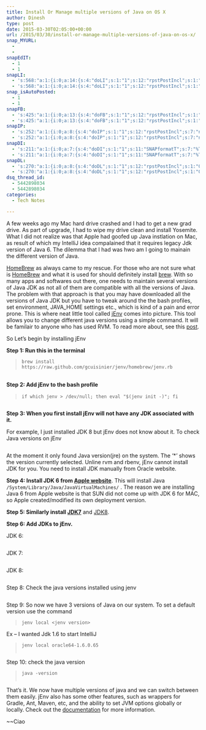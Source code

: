 ```yaml
---
title: Install Or Manage multiple versions of Java on OS X
author: Dinesh
type: post
date: 2015-03-30T02:05:00+00:00
url: /2015/03/30/install-or-manage-multiple-versions-of-java-on-os-x/
snap_MYURL:
  - 
  - 
snapEdIT:
  - 1
  - 1
snapLI:
  - 's:568:"a:1:{i:0;a:14:{s:4:"doLI";s:1:"1";s:12:"rpstPostIncl";s:1:"0";s:10:"AttachPost";s:1:"1";s:10:"SNAPformat";s:41:"New post has been published on %SITENAME%";s:11:"SNAPformatT";s:18:"New Post - %TITLE%";s:9:"isAutoImg";s:1:"A";s:8:"imgToUse";s:0:"";s:9:"isAutoURL";s:1:"A";s:8:"urlToUse";s:0:"";s:11:"isPrePosted";s:1:"1";s:8:"isPosted";s:1:"1";s:4:"pgID";s:19:"5988510981897142272";s:7:"postURL";s:124:"https://www.linkedin.com/updates?discuss=&amp;scope=20656194&amp;stype=M&amp;topic=5988510981897142272&amp;type=U&amp;a=buP9";s:5:"pDate";s:19:"2015-03-31 03:24:39";}}";'
  - 's:568:"a:1:{i:0;a:14:{s:4:"doLI";s:1:"1";s:12:"rpstPostIncl";s:1:"0";s:10:"AttachPost";s:1:"1";s:10:"SNAPformat";s:41:"New post has been published on %SITENAME%";s:11:"SNAPformatT";s:18:"New Post - %TITLE%";s:9:"isAutoImg";s:1:"A";s:8:"imgToUse";s:0:"";s:9:"isAutoURL";s:1:"A";s:8:"urlToUse";s:0:"";s:11:"isPrePosted";s:1:"1";s:8:"isPosted";s:1:"1";s:4:"pgID";s:19:"5988510981897142272";s:7:"postURL";s:124:"https://www.linkedin.com/updates?discuss=&amp;scope=20656194&amp;stype=M&amp;topic=5988510981897142272&amp;type=U&amp;a=buP9";s:5:"pDate";s:19:"2015-03-31 03:24:39";}}";'
snap_isAutoPosted:
  - 1
  - 1
snapFB:
  - 's:425:"a:1:{i:0;a:13:{s:4:"doFB";s:1:"1";s:12:"rpstPostIncl";s:1:"0";s:8:"postType";s:1:"I";s:10:"AttachPost";s:1:"2";s:10:"SNAPformat";s:51:"New post (%TITLE%) has been published on %SITENAME%";s:9:"isAutoImg";s:1:"A";s:8:"imgToUse";s:0:"";s:9:"isAutoURL";s:1:"A";s:8:"urlToUse";s:0:"";s:11:"isPrePosted";s:1:"1";s:8:"isPosted";s:1:"1";s:4:"pgID";s:35:"10153196955833698_10153198543703698";s:5:"pDate";s:19:"2015-03-31 03:24:43";}}";'
  - 's:425:"a:1:{i:0;a:13:{s:4:"doFB";s:1:"1";s:12:"rpstPostIncl";s:1:"0";s:8:"postType";s:1:"I";s:10:"AttachPost";s:1:"2";s:10:"SNAPformat";s:51:"New post (%TITLE%) has been published on %SITENAME%";s:9:"isAutoImg";s:1:"A";s:8:"imgToUse";s:0:"";s:9:"isAutoURL";s:1:"A";s:8:"urlToUse";s:0:"";s:11:"isPrePosted";s:1:"1";s:8:"isPosted";s:1:"1";s:4:"pgID";s:35:"10153196955833698_10153198543703698";s:5:"pDate";s:19:"2015-03-31 03:24:43";}}";'
snapIP:
  - 's:252:"a:1:{i:0;a:8:{s:4:"doIP";s:1:"1";s:12:"rpstPostIncl";s:7:"nxsi0ip";s:11:"SNAPformatT";s:7:"%TITLE%";s:10:"SNAPformat";s:9:"%EXCERPT%";s:11:"isPrePosted";s:1:"1";s:8:"isPosted";s:1:"1";s:4:"pgID";s:9:"590744995";s:5:"pDate";s:19:"2015-07-02 11:18:04";}}";'
  - 's:252:"a:1:{i:0;a:8:{s:4:"doIP";s:1:"1";s:12:"rpstPostIncl";s:7:"nxsi0ip";s:11:"SNAPformatT";s:7:"%TITLE%";s:10:"SNAPformat";s:9:"%EXCERPT%";s:11:"isPrePosted";s:1:"1";s:8:"isPosted";s:1:"1";s:4:"pgID";s:9:"590744995";s:5:"pDate";s:19:"2015-07-02 11:18:04";}}";'
snapDI:
  - 's:211:"a:1:{i:0;a:7:{s:4:"doDI";s:1:"1";s:11:"SNAPformatT";s:7:"%TITLE%";s:10:"SNAPformat";s:9:"%EXCERPT%";s:11:"isPrePosted";s:1:"1";s:8:"isPosted";s:1:"1";s:4:"pgID";s:2:"DI";s:5:"pDate";s:19:"2015-03-31 03:24:45";}}";'
  - 's:211:"a:1:{i:0;a:7:{s:4:"doDI";s:1:"1";s:11:"SNAPformatT";s:7:"%TITLE%";s:10:"SNAPformat";s:9:"%EXCERPT%";s:11:"isPrePosted";s:1:"1";s:8:"isPosted";s:1:"1";s:4:"pgID";s:2:"DI";s:5:"pDate";s:19:"2015-03-31 03:24:45";}}";'
snapDL:
  - 's:270:"a:1:{i:0;a:8:{s:4:"doDL";s:1:"1";s:12:"rpstPostIncl";s:1:"0";s:11:"SNAPformatT";s:7:"%TITLE%";s:10:"SNAPformat";s:9:"%EXCERPT%";s:11:"isPrePosted";s:1:"1";s:8:"isPosted";s:1:"1";s:4:"pgID";s:32:"9d01511a080dcc0c07594af698cd7b41";s:5:"pDate";s:19:"2015-03-31 03:24:45";}}";'
  - 's:270:"a:1:{i:0;a:8:{s:4:"doDL";s:1:"1";s:12:"rpstPostIncl";s:1:"0";s:11:"SNAPformatT";s:7:"%TITLE%";s:10:"SNAPformat";s:9:"%EXCERPT%";s:11:"isPrePosted";s:1:"1";s:8:"isPosted";s:1:"1";s:4:"pgID";s:32:"9d01511a080dcc0c07594af698cd7b41";s:5:"pDate";s:19:"2015-03-31 03:24:45";}}";'
dsq_thread_id:
  - 5442898034
  - 5442898034
categories:
  - Tech Notes

---
```

A few weeks ago my Mac hard drive crashed and I had to get a new grad drive. As part of upgrade, I had to wipe my drive clean and install Yosemite. What I did not realize was that Apple had goofed up Java instlation on Mac, as result of which my IntelliJ idea compalained that it requires legacy Jdk version of Java 6. The dilemma that I had was hwo am I going to mainain the different version of Java.

[HomeBrew][1] as always came to my rescue. For those who are not sure what is [HomeBrew][1] and what it is used for should definitely install [brew][1]. With so many apps and softwares out there, one needs to maintain several versions of Java JDK as not all of them are compatible with all the versions of Java. The problem with that approach is that you may have downloaded all the versions of Java JDK but you have to tweak around the the bash profiles, set environment, JAVA_HOME settings etc., which is kind of a pain and error prone. This is where neat little tool called [jEnv][2] comes into picture. This tool allows you to change different java versions using a simple command. It will be familair to anyone who has used RVM. To read more about, see this [post][3].

So Let&#8217;s begin by installing jEnv
  
**Step 1: Run this in the terminal**

> `brew install https://raw.github.com/gcuisinier/jenv/homebrew/jenv.rb`

<img class="alignnone size-full wp-image-793 " src="http://javahabit.com/wp-content/uploads/2015/03/img_5518aad92f892.png" alt="" />

<strong style="line-height: 1.5;">Step 2: Add jEnv to the bash profile</strong>

> `if which jenv > /dev/null; then eval "$(jenv init -)"; fi`

<p id="mlIOJaA">
  <img class="alignnone size-full wp-image-794 " src="http://javahabit.com/wp-content/uploads/2015/03/img_5518ab009c05c.png" alt="" />
</p>

**Step 3: When you first install jEnv will not have any JDK associated with it.**

For example, I just installed JDK 8 but jEnv does not know about it. To check Java versions on jEnv

> <p id="cRPkWTM">
>   <img class="alignnone size-full wp-image-795 " src="http://javahabit.com/wp-content/uploads/2015/03/img_5518ab4855d13.png" alt="" />
> </p>

At the moment it only found Java version(jre) on the system. The &#8216;*&#8217; shows the version currently selected. Unline rvm and rbenv, jEnv cannot install JDK for you. You need to install JDK manually from Oracle website.

**Step 4: Install JDK 6 from [Apple website][4]**. This will install Java `/System/Library/Java/JavaVirtualMachines/` . The reason we are installing Java 6 from Apple website is that SUN did not come up with JDK 6 for MAC, so Apple created/modified its own deployment version.

**Step 5: Similarly install [JDK7][5]** and [JDK8][6].

**Step 6: Add JDKs to jEnv.**
  
JDK 6:

<p id="Jwhlkei">
  <img class="alignnone size-full wp-image-796 " src="http://javahabit.com/wp-content/uploads/2015/03/img_5518ab7f0d166.png" alt="" />
</p>

JDK 7:

> <p id="ZiMfmrI">
>   <img class="alignnone size-full wp-image-797 " src="http://javahabit.com/wp-content/uploads/2015/03/img_5518ab9bc47d4.png" alt="" />
> </p>

JDK 8:

> <p id="VAyKTTy">
>   <img class="alignnone size-full wp-image-798 " src="http://javahabit.com/wp-content/uploads/2015/03/img_5518abb2c1217.png" alt="" />
> </p>

Step 8: Check the java versions installed using jenv

> <p id="XtyfCyE">
>   <img class="alignnone size-full wp-image-799 " src="http://javahabit.com/wp-content/uploads/2015/03/img_5518abceb0deb.png" alt="" />
> </p>

Step 9: So now we have 3 versions of Java on our system. To set a default version use the command

> `jenv local <jenv version>`

Ex &#8211; I wanted Jdk 1.6 to start IntelliJ

> `jenv local oracle64-1.6.0.65`
> 
> <p id="dTBtXDA">
>   <img class="alignnone size-full wp-image-800 " src="http://javahabit.com/wp-content/uploads/2015/03/img_5518abe376dd0.png" alt="" />
> </p>

Step 10: check the java version

> `java -version`
> 
> <p id="LrZOPxc">
>   <img class="alignnone size-full wp-image-801 " src="http://javahabit.com/wp-content/uploads/2015/03/img_5518abfe6bba4.png" alt="" />
> </p>

That&#8217;s it. We now have multiple versions of java and we can switch between them easily. jEnv also has some other features, such as wrappers for Gradle, Ant, Maven, etc, and the ability to set JVM options globally or locally. Check out the [documentation][7] for more information.

~~Ciao

 [1]: http://brew.sh
 [2]: http://www.jenv.be
 [3]: http://javahabit.com/hosting-a-rails-website-on-linode-using-mysql-nginx-and-passenger
 [4]: https://support.apple.com/kb/DL1572?locale=en_US
 [5]: http://www.oracle.com/technetwork/java/javase/downloads/jdk7-downloads-1880260.html
 [6]: http://www.oracle.com/technetwork/java/javase/downloads/jdk8-downloads-2133151.html
 [7]: http://www.jenv.be/